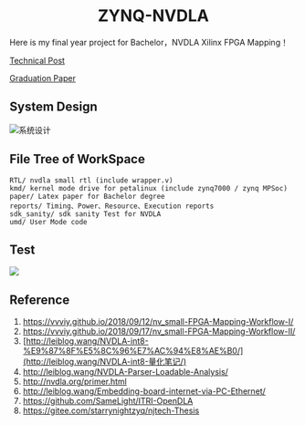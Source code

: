 <h1 align="center">ZYNQ-NVDLA</h1>

Here is my final year project for Bachelor，NVDLA Xilinx FPGA Mapping！

[Technical Post](https://leiblog.wang/NVDLA-Xilinx-FPGA-Mapping)

[Graduation Paper](https://leiblog.wang/static/2021-05-30/%E6%9C%AC%E7%A7%91%E6%AF%95%E4%B8%9A%E8%AE%BE%E8%AE%A1%E8%AE%BA%E6%96%87.pdf)

## System Design

![系统设计](http://leiblog.wang/static/image/2021/5/SystemDesign.png)

## File Tree of WorkSpace

```
RTL/ nvdla small rtl (include wrapper.v)
kmd/ kernel mode drive for petalinux (include zynq7000 / zynq MPSoc)
paper/ Latex paper for Bachelor degree
reports/ Timing、Power、Resource、Execution reports
sdk_sanity/ sdk sanity Test for NVDLA
umd/ User Mode code
```

## Test

![](http://leiblog.wang/static/image/2021/5/DNkWv2.png)

## Reference

1. https://vvviy.github.io/2018/09/12/nv_small-FPGA-Mapping-Workflow-I/
2. https://vvviy.github.io/2018/09/17/nv_small-FPGA-Mapping-Workflow-II/
3. [http://leiblog.wang/NVDLA-int8-%E9%87%8F%E5%8C%96%E7%AC%94%E8%AE%B0/](http://leiblog.wang/NVDLA-int8-量化笔记/)
4. http://leiblog.wang/NVDLA-Parser-Loadable-Analysis/
5. http://nvdla.org/primer.html
6. http://leiblog.wang/Embedding-board-internet-via-PC-Ethernet/
7. https://github.com/SameLight/ITRI-OpenDLA
8. https://gitee.com/starrynightzyq/njtech-Thesis